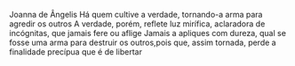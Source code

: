 Joanna de Ângelis
Há quem cultive a verdade, tornando-a arma para agredir os outros
A verdade, porém, reflete luz mirífica, aclaradora de incógnitas, que jamais fere ou aflige
Jamais a apliques com dureza, qual se fosse uma arma para destruir os outros,pois que, assim tornada, perde a finalidade precípua que é de libertar
